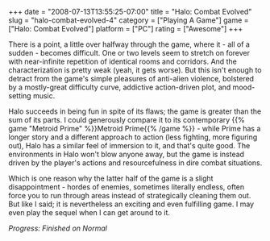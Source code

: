 +++
date = "2008-07-13T13:55:25-07:00"
title = "Halo: Combat Evolved"
slug = "halo-combat-evolved-4"
category = ["Playing A Game"]
game = ["Halo: Combat Evolved"]
platform = ["PC"]
rating = ["Awesome"]
+++

There is a point, a little over halfway through the game, where it - all of a sudden - becomes difficult.  One or two levels seem to stretch on forever with near-infinite repetition of identical rooms and corridors.  And the characterization is pretty weak (yeah, it gets worse).  But this isn't enough to detract from the game's simple pleasures of anti-alien violence, bolstered by a mostly-great difficulty curve, addictive action-driven plot, and mood-setting music.

Halo succeeds in being fun in spite of its flaws; the game is greater than the sum of its parts.  I could generously compare it to its contemporary {{% game "Metroid Prime" %}}Metroid Prime{{% /game %}} - while Prime has a longer story and a different approach to action (less fighting, more figuring out), Halo has a similar feel of immersion to it, and that's quite good.  The environments in Halo won't blow anyone away, but the game is instead driven by the player's actions and resourcefulness in dire combat situations.

Which is one reason why the latter half of the game is a slight disappointment - hordes of enemies, sometimes literally endless, often force you to run through areas instead of strategically cleaning them out.  But like I said; it is nevertheless an exciting and even fulfilling game.  I may even play the sequel when I can get around to it.

<i>Progress: Finished on Normal</i>